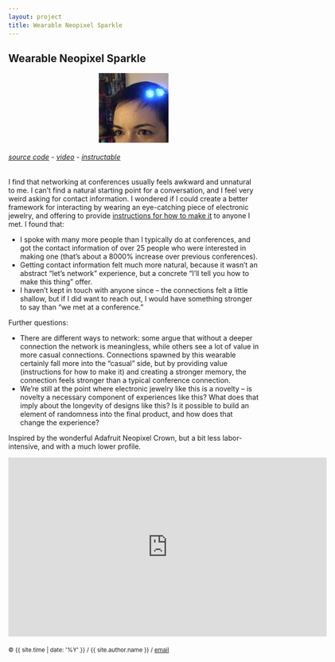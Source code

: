 ```yaml
---
layout: project
title: Wearable Neopixel Sparkle
---
```


<style>
img { max-width: 500px; }
</style>

## Wearable Neopixel Sparkle

<style>
img { display: inline; }
img#neopixel-sparkle { width: 10em; }
img.proj { display: block; margin: auto; }
</style>

<img id="neopixel-sparkle" class="proj" src="/src/img/wearable-sparkle.jpg">


###### [source code][github] - [video][video] - [instructable][instructable]


I find that networking at conferences usually feels awkward and unnatural to me. I can’t find a natural starting point for a conversation, and I feel very weird asking for contact information. I wondered if I could create a better framework for interacting by wearing an eye-catching piece of electronic jewelry, and offering to provide [instructions for how to make it][instructable] to anyone I met. I found that:

- I spoke with many more people than I typically do at conferences, and got the contact information of over 25 people who were interested in making one (that’s about a 8000% increase over previous conferences).
- Getting contact information felt much more natural, because it wasn’t an abstract “let’s network” experience, but a concrete “I’ll tell you how to make this thing” offer.
- I haven’t kept in touch with anyone since – the connections felt a little shallow, but if I did want to reach out, I would have something stronger to say than “we met at a conference.”


Further questions:

- There are different ways to network: some argue that without a deeper connection the network is meaningless, while others see a lot of value in more casual connections. Connections spawned by this wearable certainly fall more into the “casual” side, but by providing value (instructions for how to make it) and creating a stronger memory, the connection feels stronger than a typical conference connection.
- We’re still at the point where electronic jewelry like this is a novelty – is novelty a necessary component of experiences like this? What does that imply about the longevity of designs like this? Is it possible to build an element of randomness into the final product, and how does that change the experience?

Inspired by the wonderful Adafruit Neopixel Crown, but a bit less labor-intensive, and with a much lower profile.


<center>
<iframe width="640" height="360" src="https://www.youtube.com/embed/iLoJX2KLo94" frameborder="0" allowfullscreen></iframe>
</center>

<small> &copy; {{ site.time | date: '%Y' }} / {{ site.author.name }} /
[email][mail]</small>

[mail]:mailto:molecule@berkeley.edu
[github]:https://github.com/molecule/neopixelplasma
[video]:https://www.youtube.com/watch?v=Vh3HVOzsb7M
[instructable]:http://www.instructables.com/id/Wearable-Neopixel-Sparkle/

